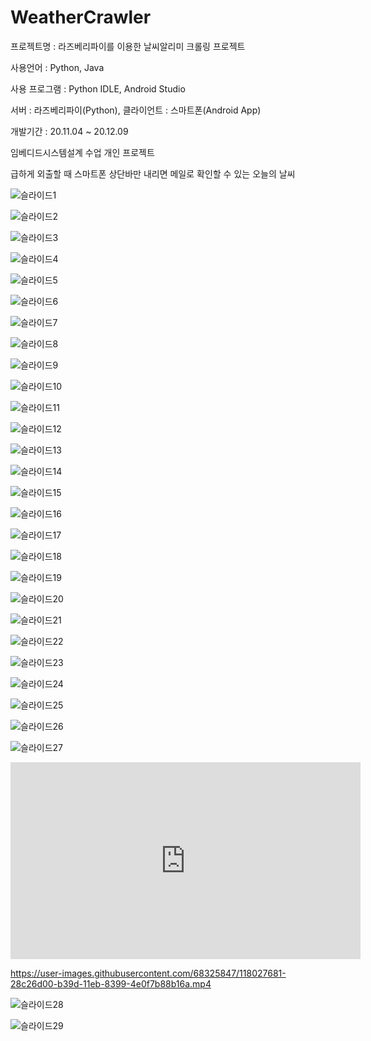 # WeatherCrawler
프로젝트명 : 라즈베리파이를 이용한 날씨알리미 크롤링 프로젝트

사용언어 : Python, Java

사용 프로그램 : Python IDLE, Android Studio

서버 : 라즈베리파이(Python), 클라이언트 : 스마트폰(Android App)

개발기간 : 20.11.04 ~ 20.12.09

임베디드시스템설계 수업 개인 프로젝트

급하게 외출할 때 스마트폰 상단바만 내리면 메일로 확인할 수 있는 오늘의 날씨

![슬라이드1](https://user-images.githubusercontent.com/68325847/118026886-535ff600-b39c-11eb-9648-421ca0f3ec82.PNG)

![슬라이드2](https://user-images.githubusercontent.com/68325847/118026891-54912300-b39c-11eb-9fa2-2d373b07bd52.PNG)

![슬라이드3](https://user-images.githubusercontent.com/68325847/118026892-5529b980-b39c-11eb-8d67-d9967e0f083f.PNG)

![슬라이드4](https://user-images.githubusercontent.com/68325847/118026895-55c25000-b39c-11eb-97ac-b6269b24335e.PNG)

![슬라이드5](https://user-images.githubusercontent.com/68325847/118026898-565ae680-b39c-11eb-9178-786125ae4bc9.PNG)

![슬라이드6](https://user-images.githubusercontent.com/68325847/118026903-56f37d00-b39c-11eb-8801-14317cd81557.PNG)

![슬라이드7](https://user-images.githubusercontent.com/68325847/118026910-578c1380-b39c-11eb-9f0b-011fd1efce3f.PNG)

![슬라이드8](https://user-images.githubusercontent.com/68325847/118026912-5824aa00-b39c-11eb-8f49-5e68e26cc2d8.PNG)

![슬라이드9](https://user-images.githubusercontent.com/68325847/118026915-58bd4080-b39c-11eb-8d02-f7951a29dccd.PNG)

![슬라이드10](https://user-images.githubusercontent.com/68325847/118026918-5955d700-b39c-11eb-91ca-debfddbd6cf1.PNG)

![슬라이드11](https://user-images.githubusercontent.com/68325847/118026919-59ee6d80-b39c-11eb-8eb9-3bfe680666a4.PNG)

![슬라이드12](https://user-images.githubusercontent.com/68325847/118026922-5a870400-b39c-11eb-9cf8-4f45c3e29184.PNG)

![슬라이드13](https://user-images.githubusercontent.com/68325847/118026924-5b1f9a80-b39c-11eb-9bd1-616228ab5553.PNG)

![슬라이드14](https://user-images.githubusercontent.com/68325847/118026925-5bb83100-b39c-11eb-9421-5ab153fe8987.PNG)

![슬라이드15](https://user-images.githubusercontent.com/68325847/118026929-5c50c780-b39c-11eb-8bcd-d21404e4a3f9.PNG)

![슬라이드16](https://user-images.githubusercontent.com/68325847/118026931-5c50c780-b39c-11eb-8b92-c54068fc08e3.PNG)

![슬라이드17](https://user-images.githubusercontent.com/68325847/118026935-5ce95e00-b39c-11eb-81fc-39d56f8199be.PNG)

![슬라이드18](https://user-images.githubusercontent.com/68325847/118026936-5d81f480-b39c-11eb-856f-664064059e57.PNG)

![슬라이드19](https://user-images.githubusercontent.com/68325847/118026939-5e1a8b00-b39c-11eb-97b0-7634cd53e3e1.PNG)

![슬라이드20](https://user-images.githubusercontent.com/68325847/118026944-5eb32180-b39c-11eb-863c-d2fe2d015e11.PNG)

![슬라이드21](https://user-images.githubusercontent.com/68325847/118026950-5fe44e80-b39c-11eb-8cec-a0e92b7bd270.PNG)

![슬라이드22](https://user-images.githubusercontent.com/68325847/118026953-607ce500-b39c-11eb-9db1-011823b5d516.PNG)

![슬라이드23](https://user-images.githubusercontent.com/68325847/118026955-61157b80-b39c-11eb-86b9-51ad4cf8d728.PNG)

![슬라이드24](https://user-images.githubusercontent.com/68325847/118026959-61ae1200-b39c-11eb-9351-2c5008977f52.PNG)

![슬라이드25](https://user-images.githubusercontent.com/68325847/118026964-62df3f00-b39c-11eb-824b-5539b1fa6aa5.PNG)

![슬라이드26](https://user-images.githubusercontent.com/68325847/118026965-62df3f00-b39c-11eb-8ac6-728409e17ac0.PNG)

![슬라이드27](https://user-images.githubusercontent.com/68325847/118026968-6377d580-b39c-11eb-805c-4cdaa779e049.PNG)

<iframe width="560" height="315" src="https://www.youtube.com/embed/7-ph_jT6oeo" title="YouTube video player" frameborder="0" allow="accelerometer; autoplay; clipboard-write; encrypted-media; gyroscope; picture-in-picture" allowfullscreen></iframe>

https://user-images.githubusercontent.com/68325847/118027681-28c26d00-b39d-11eb-8399-4e0f7b88b16a.mp4

![슬라이드28](https://user-images.githubusercontent.com/68325847/118026969-64106c00-b39c-11eb-948c-2f274f653eeb.PNG)

![슬라이드29](https://user-images.githubusercontent.com/68325847/118026971-64a90280-b39c-11eb-8ca3-d5b51f5130d3.PNG)




